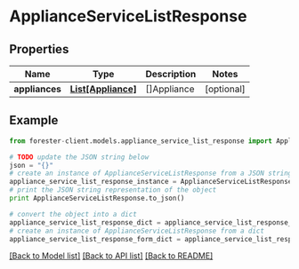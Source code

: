 # ApplianceServiceListResponse


## Properties

Name | Type | Description | Notes
------------ | ------------- | ------------- | -------------
**appliances** | [**List[Appliance]**](Appliance.md) | []Appliance | [optional] 

## Example

```python
from forester-client.models.appliance_service_list_response import ApplianceServiceListResponse

# TODO update the JSON string below
json = "{}"
# create an instance of ApplianceServiceListResponse from a JSON string
appliance_service_list_response_instance = ApplianceServiceListResponse.from_json(json)
# print the JSON string representation of the object
print ApplianceServiceListResponse.to_json()

# convert the object into a dict
appliance_service_list_response_dict = appliance_service_list_response_instance.to_dict()
# create an instance of ApplianceServiceListResponse from a dict
appliance_service_list_response_form_dict = appliance_service_list_response.from_dict(appliance_service_list_response_dict)
```
[[Back to Model list]](../README.md#documentation-for-models) [[Back to API list]](../README.md#documentation-for-api-endpoints) [[Back to README]](../README.md)


